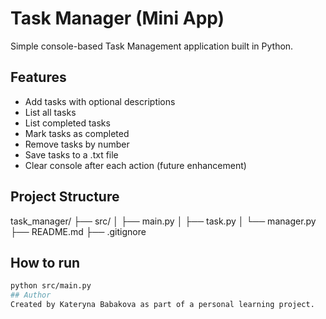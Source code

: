 # Task Manager (Mini App)

Simple console-based Task Management application built in Python.

## Features
- Add tasks with optional descriptions
- List all tasks
- List completed tasks
- Mark tasks as completed
- Remove tasks by number
- Save tasks to a .txt file
- Clear console after each action (future enhancement)

## Project Structure
task_manager/
├── src/
│   ├── main.py
│   ├── task.py
│   └── manager.py
├── README.md
├── .gitignore

## How to run
```bash
python src/main.py
## Author  
Created by Kateryna Babakova as part of a personal learning project.